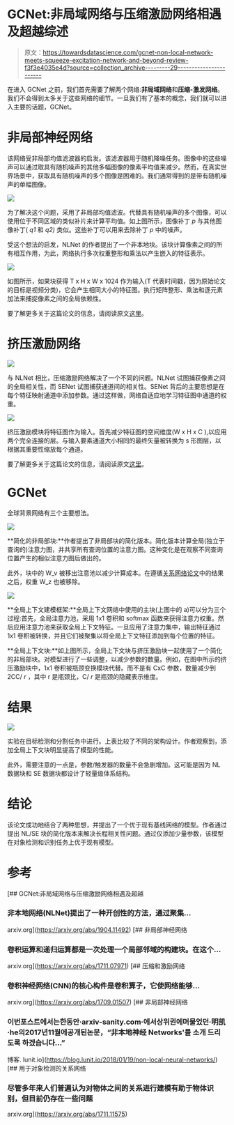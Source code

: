 # GCNet:非局域网络与压缩激励网络相遇及超越综述

> 原文：<https://towardsdatascience.com/gcnet-non-local-network-meets-squeeze-excitation-network-and-beyond-review-f3f3e4035e4d?source=collection_archive---------29----------------------->

在进入 GCNet 之前，我们首先需要了解两个网络:**非局域网络**和**压缩-激发网络**。我们不会得到太多关于这些网络的细节。一旦我们有了基本的概念，我们就可以进入主要的话题，GCNet。

# 非局部神经网络

该网络受非局部均值滤波器的启发。该滤波器用于随机降噪任务。图像中的这些噪声可以通过取具有随机噪声的其他多幅图像的像素平均值来减少。然而，在真实世界场景中，获取具有随机噪声的多个图像是困难的。我们通常得到的是带有随机噪声的单幅图像。

![](img/ea28d0f16e257285c23e8225034abf70.png)

为了解决这个问题，采用了非局部均值滤波。代替具有随机噪声的多个图像，可以使用位于不同区域的类似补片来计算平均值。如上图所示，图像补丁 *p* 与其他图像补丁( *q1* 和 *q2)* 类似。这些补丁可以用来去除补丁 *p* 中的噪声。

受这个想法的启发，NLNet 的作者提出了一个非本地块。该块计算像素之间的所有相互作用，为此，网络执行多次权重整形和乘法以产生嵌入的特征表示。

![](img/0782f4c77354f054aeadcd90b5b454b1.png)

如图所示，如果块获得 T x H x W x 1024 作为输入(T 代表时间戳，因为原始论文的目标是视频分类)，它会产生相同大小的特征图。执行矩阵整形、乘法和逐元素加法来捕捉像素之间的全局依赖性。

要了解更多关于这篇论文的信息，请阅读原文[这里](https://arxiv.org/abs/1711.07971)。

# 挤压激励网络

![](img/15faaeaae698b55b8527f241453465de.png)

与 NLNet 相比，压缩激励网络解决了一个不同的问题。NLNet 试图捕获像素之间的全局相关性，而 SENet 试图捕获通道间的相关性。SENet 背后的主要思想是在每个特征映射通道中添加参数。通过这样做，网络自适应地学习特征图中通道的权重。

![](img/53c7c4f8d6c8649e7e11a6e7aab2513e.png)

挤压激励模块将特征图作为输入。首先减少特征图的空间维度(W x H x C ),以应用两个完全连接的层。与输入要素通道大小相同的最终矢量被转换为 s 形图层，以根据其重要性缩放每个通道。

要了解更多关于这篇论文的信息，请阅读原文[这里](https://arxiv.org/abs/1709.01507)。

# GCNet

全球背景网络有三个主要想法。

![](img/f5b5093c5e92084c9e8928842e798158.png)

**简化的非局部块:**作者提出了非局部块的简化版本。简化版本计算全局(独立于查询的)注意力图，并共享所有查询位置的注意力图。这种变化是在观察不同查询位置产生的相似注意力图后做出的。

此外，块中的 W_v 被移出注意池以减少计算成本。在遵循[关系网络论文](https://arxiv.org/abs/1711.11575)中的结果之后，权重 W_z 也被移除。

![](img/28c09dd6d722862527f0f56b1d9813ef.png)

**全局上下文建模框架:**全局上下文网络中使用的主块(上图中的 a)可以分为三个过程:首先，全局注意力池，采用 1x1 卷积和 softmax 函数来获得注意力权重。然后应用注意力池来获取全局上下文特征。一旦应用了注意力集中，输出特征通过 1x1 卷积被转换，并且它们被聚集以将全局上下文特征添加到每个位置的特征。

**全局上下文块:**如上图所示，全局上下文块与挤压激励块一起使用了一个简化的非局部块。对模型进行了一些调整，以减少参数的数量。例如，在图中所示的挤压激励块中，1x1 卷积被瓶颈变换模块代替。而不是有 CxC 参数，数量减少到 2CC/ *r* ，其中 r 是瓶颈比，C/ *r* 是瓶颈的隐藏表示维度。

# 结果

![](img/1622d756dc0a7fa170a28b48646dbf7d.png)

实验在目标检测和分割任务中进行。上表比较了不同的架构设计。作者观察到，添加全局上下文块明显提高了模型的性能。

此外，需要注意的一点是，参数/触发器的数量不会急剧增加。这可能是因为 NL 数据块和 SE 数据块都设计了轻量级体系结构。

# 结论

该论文成功地结合了两种思想，并提出了一个优于现有基线网络的模型。作者通过提出 NL/SE 块的简化版本来解决长程相关性问题。通过仅添加少量参数，该模型在对象检测和识别任务上优于现有模型。

# 参考

 [## GCNet:非局域网络与压缩激励网络相遇及超越

### 非本地网络(NLNet)提出了一种开创性的方法，通过聚集…

arxiv.org](https://arxiv.org/abs/1904.11492)  [## 非局部神经网络

### 卷积运算和递归运算都是一次处理一个局部邻域的构建块。在这个…

arxiv.org](https://arxiv.org/abs/1711.07971)  [## 压缩和激励网络

### 卷积神经网络(CNN)的核心构件是卷积算子，它使网络能够…

arxiv.org](https://arxiv.org/abs/1709.01507) [](https://blog.lunit.io/2018/01/19/non-local-neural-networks/) [## 非局部神经网络

### 이번포스트에서는한동안·arxiv-sanity.com·에서상위권에머물었던·明凯·he의2017년11월에공개된논문，“非本地神经 Networks'를 소개 드리도록 하겠습니다…”

博客. lunit.io](https://blog.lunit.io/2018/01/19/non-local-neural-networks/)  [## 用于对象检测的关系网络

### 尽管多年来人们普遍认为对物体之间的关系进行建模有助于物体识别，但目前仍存在一些问题

arxiv.org](https://arxiv.org/abs/1711.11575)
